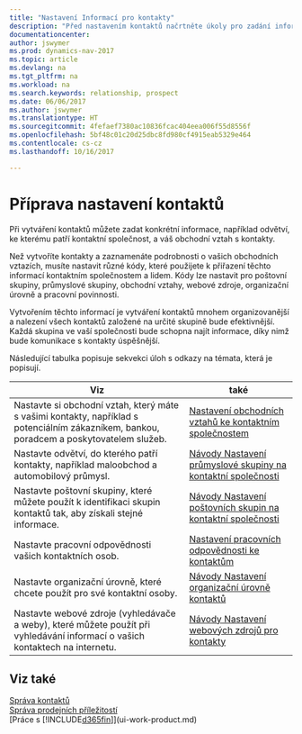 ```yaml
---
title: "Nastavení Informací pro kontakty"
description: "Před nastavením kontaktů načrtněte úkoly pro zadání informací a kódů, například o průmyslových skupinách a obchodních vztazích."
documentationcenter: 
author: jswymer
ms.prod: dynamics-nav-2017
ms.topic: article
ms.devlang: na
ms.tgt_pltfrm: na
ms.workload: na
ms.search.keywords: relationship, prospect
ms.date: 06/06/2017
ms.author: jswymer
ms.translationtype: HT
ms.sourcegitcommit: 4fefaef7380ac10836fcac404eea006f55d8556f
ms.openlocfilehash: 5bf48c01c20d25dbc8fd980cf4915eab5329e464
ms.contentlocale: cs-cz
ms.lasthandoff: 10/16/2017

---
```

# <a name="preparing-to-set-up-contacts"></a>Příprava nastavení kontaktů
Při vytváření kontaktů můžete zadat konkrétní informace, například odvětví, ke kterému patří kontaktní společnost, a váš obchodní vztah s kontakty.

Než vytvoříte kontakty a zaznamenáte podrobnosti o vašich obchodních vztazích, musíte nastavit různé kódy, které použijete k přiřazení těchto informací kontaktním společnostem a lidem. Kódy lze nastavit pro poštovní skupiny, průmyslové skupiny, obchodní vztahy, webové zdroje, organizační úrovně a pracovní povinnosti.

Vytvořením těchto informací je vytváření kontaktů mnohem organizovanější a nalezení všech kontaktů založené na určité skupině bude efektivnější. Každá skupina ve vaší společnosti bude schopna najít informace, díky nimž bude komunikace s kontakty úspěšnější.

Následující tabulka popisuje sekvekci úloh s odkazy na témata, která je popisují. 

| Viz | také |
| --- | --- |
| Nastavte si obchodní vztah, který máte s vašimi kontakty, například s potenciálním zákazníkem, bankou, poradcem a poskytovatelem služeb. |[Nastavení obchodních vztahů ke kontaktním společnostem](marketing-business-relations.md) |
| Nastavte odvětví, do kterého patří kontakty, například maloobchod a automobilový průmysl. |[Návody Nastavení průmyslové skupiny na kontaktní společnosti](marketing-industry-groups.md) |
| Nastavte poštovní skupiny, které můžete použít k identifikaci skupin kontaktů tak, aby získali stejné informace. |[Návody Nastavení poštovních skupin na kontaktní společnosti](marketing-mailing-groups.md) |
| Nastavte pracovní odpovědnosti vašich kontaktních osob. |[Nastavení pracovních odpovědnosti ke kontaktům](marketing-job-responsibilities.md) |
| Nastavte organizační úrovně, které chcete použít pro své kontaktní osoby. |[Návody Nastavení organizační úrovně kontaktů](marketing-organizational-levels.md) |
| Nastavte webové zdroje (vyhledávače a weby), které můžete použít při vyhledávání informací o vašich kontaktech na internetu. |[Návody Nastavení webových zdrojů pro kontakty](marketing-web-sources.md) |

## <a name="see-also"></a>Viz také
[Správa kontaktů](marketing-contacts.md)  
[Správa prodejních příležitostí](marketing-manage-sales-opportunities.md)  
[Práce s [!INCLUDE[d365fin](includes/d365fin_md.md)]](ui-work-product.md)

